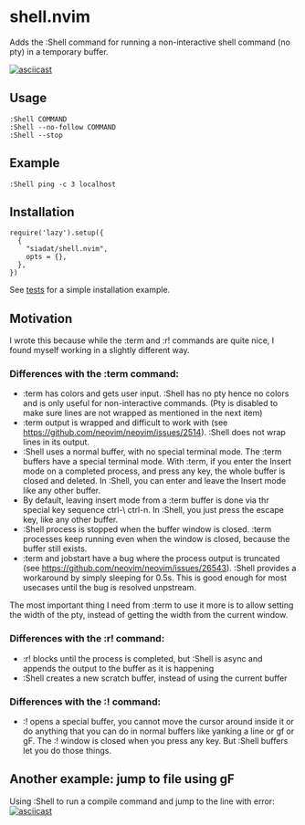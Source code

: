 # shell.nvim

Adds the :Shell command for running a non-interactive shell command (no pty) in a temporary buffer.

[![asciicast](https://asciinema.org/a/QOXhP4cC2XejW90rnWX6OvlHf.svg)](https://asciinema.org/a/QOXhP4cC2XejW90rnWX6OvlHf)

## Usage
```
:Shell COMMAND
:Shell --no-follow COMMAND
:Shell --stop
```

## Example
```
:Shell ping -c 3 localhost
```

## Installation
```
require('lazy').setup({
  {
    "siadat/shell.nvim",
    opts = {},
  },
})
```
See [tests](/tests/) for a simple installation example.

## Motivation
I wrote this because while the :term and :r! commands are quite nice, I found myself working in a slightly different way.

### Differences with the :term command:
- :term has colors and gets user input. :Shell has no pty hence no colors and is only useful for non-interactive commands. (Pty is disabled to make sure lines are not wrapped as mentioned in the next item)
- :term output is wrapped and difficult to work with (see https://github.com/neovim/neovim/issues/2514). :Shell does not wrap lines in its output. 
- :Shell uses a normal buffer, with no special terminal mode. The :term buffers have a special terminal mode. With :term, if you enter the Insert mode on a completed process, and press any key, the whole buffer is closed and deleted. In :Shell, you can enter and leave the Insert mode like any other buffer. 
- By default, leaving insert mode from a :term buffer is done via thr special key sequence ctrl-\ ctrl-n. In :Shell, you just press the escape key, like any other buffer.
- :Shell process is stopped when the buffer window is closed. :term processes keep running even when the window is closed, because the buffer still exists. 
- :term and jobstart have a bug where the process output is truncated (see https://github.com/neovim/neovim/issues/26543). :Shell provides a workaround by simply sleeping for 0.5s. This is good enough for most usecases until the bug is resolved unpstream. 

The most important thing I need from :term to use it more is to allow setting the width of the pty, instead of getting the width from the current window.

### Differences with the :r! command:
- :r! blocks until the process is completed, but :Shell is async and appends the output to the buffer as it is happening
- :Shell creates a new scratch buffer, instead of using the current buffer

### Differences with the :! command:
-  :! opens a special buffer, you cannot move the cursor around inside it or do anything that you can do in normal buffers like yanking a line or gf or gF. The :! window is closed when you press any key. But :Shell buffers let you do those things.

## Another example: jump to file using gF

Using :Shell to run a compile command and jump to the line with error:
[![asciicast](https://asciinema.org/a/dj4r53MzhokWa2pD86Zi91eTt.svg)](https://asciinema.org/a/dj4r53MzhokWa2pD86Zi91eTt)
